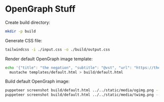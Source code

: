 # OpenGraph Stuff

Create build directory:

```sh
mkdir -p build
```

Generate CSS file:

```sh
tailwindcss -i ./input.css -o ./build/output.css
```

Render default OpenGraph image template:

```sh
echo '{"title": "the negation", "subtitle": "@vst", "url": "https://thenegation.com", "author": "Vehbi Sinan Tunalioglu", "avatar": "https://gravatar.com/avatar/eb4489c4e08af7eb9c2163234047df50"}' |
  mustache templates/default.html > build/default.html
```

Build default OpenGraph image:

```sh
puppeteer screenshot build/default.html ../../static/media/ogimg.png --viewport 1200x630
puppeteer screenshot build/default.html ../../static/media/twimg.png --viewport 1200x675
```
